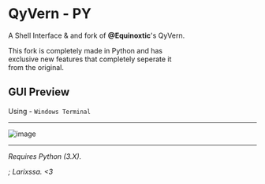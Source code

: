 # QyVern - PY

A Shell Interface & and fork of **@Equinoxtic**'s QyVern.

This fork is completely made in Python and has\
exclusive new features that completely seperate it\
from the original.

## GUI Preview

Using - ``Windows Terminal``

-----

![image](https://user-images.githubusercontent.com/116927055/200098463-b0afec93-e5b2-48d0-bc00-ce4cfeb254c8.png)

-----

*Requires Python (3.X).*

*; Larixssa. <3*
